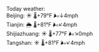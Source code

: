 Today weather:  
Beijing: ☀️ 🌡️+79°F 🌬️↓4mph  
Tianjin: 🌦 🌡️+81°F 🌬️↙4mph  
Shijiazhuang: ☀️ 🌡️+77°F 🌬️↘0mph  
Tangshan: ☀️ 🌡️+81°F 🌬️↙4mph  
